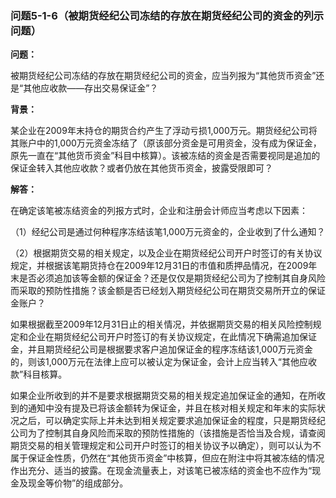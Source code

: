 ### 问题5-1-6（被期货经纪公司冻结的存放在期货经纪公司的资金的列示问题）

**问题：**

被期货经纪公司冻结的存放在期货经纪公司的资金，应当列报为“其他货币资金”还是“其他应收款——存出交易保证金”？

**背景：**

某企业在2009年末持仓的期货合约产生了浮动亏损1,000万元。期货经纪公司将其账户中的1,000万元资金冻结了（原该部分资金是可用资金，没有成为保证金，原先一直在“其他货币资金”科目中核算）。该被冻结的资金是否需要视同是追加的保证金转入其他应收款？或者仍放在其他货币资金，披露受限即可？

**解答：**

在确定该笔被冻结资金的列报方式时，企业和注册会计师应当考虑以下因素：

（1）经纪公司是通过何种程序冻结该笔1,000万元资金的，企业收到了什么通知？

（2）根据期货交易的相关规定，以及企业在期货经纪公司开户时签订的有关协议规定，并根据该笔期货持仓在2009年12月31日的市值和质押品情况，在2009年末是否必须追加该等金额的保证金？还是仅仅是期货经纪公司为了控制其自身风险而采取的预防性措施？该金额是否已经划入期货经纪公司在期货交易所开立的保证金账户？

如果根据截至2009年12月31日止的相关情况，并依据期货交易的相关风险控制规定和企业在期货经纪公司开户时签订的有关协议规定，在此情况下确需追加保证金，并且期货经纪公司是根据要求客户追加保证金的程序冻结该1,000万元资金的，则该1,000万元在法律上应可以被认定为保证金，会计上应当转入“其他应收款”科目核算。

如果企业所收到的并不是要求根据期货交易的相关规定追加保证金的通知，在所收到的通知中没有提及已将该金额转为保证金，并且在核对相关规定和年末的实际状况之后，可以确定实际上并未达到相关规定要求追加保证金的程度，只是期货经纪公司为了控制其自身风险而采取的预防性措施的（该措施是否恰当及合规，请查阅期货交易的相关管理规定和公司开户时签订的相关协议予以确定），则可以认为不属于保证金性质，仍然在“其他货币资金”中核算，但应在附注中将其被冻结的情况作出充分、适当的披露。在现金流量表上，对该笔已被冻结的资金也不应作为“现金及现金等价物”的组成部分。
